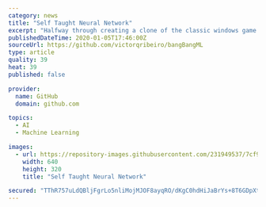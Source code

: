 ```yaml
---
category: news
title: "Self Taught Neural Network"
excerpt: "Halfway through creating a clone of the classic windows game Bang Bang I realized I need a interesting Artificial Intelligence to play against the player. So I thought about having the opponent cannon be controlled by a Neural Network and learn how to shoot during run time. I came up with this algorithm to train the Neural Network. 1 - Shoot it ..."
publishedDateTime: 2020-01-05T17:46:00Z
sourceUrl: https://github.com/victorqribeiro/bangBangML
type: article
quality: 39
heat: 39
published: false

provider:
  name: GitHub
  domain: github.com

topics:
  - AI
  - Machine Learning

images:
  - url: https://repository-images.githubusercontent.com/231949537/7cf95800-2fc5-11ea-89b9-c0caf1e083e5
    width: 640
    height: 320
    title: "Self Taught Neural Network"

secured: "TThR757uLdQBljFgrLo5nliMojMJOF8ayqRO/dKgC0hdHiJaBrYs+8T6GDpXtmgG1Bpz2ldzBpXaA8W/fq8HseGia+MYqEMS5biLuskV6bpsq5v4vicYeV7PmVEd4b7++PVUmWoCRFYsarETDpwo+OKfphPNsWwy32AdoRkzXdWO1QCvzUfuELnt9tJ8b5J+oZt6GfPOFTYEsbNiZ29sqm8juO8uJpCehOaKDRb0Gf3i5E87ASmESoCeMolz2NE1Au1URbgsr+dyDJ2IUNQc7A==;9BUtQMhmLA8OAif+tc+qZg=="
---
```


